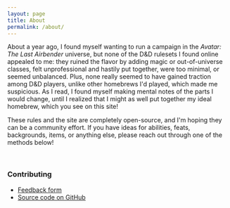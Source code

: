 ```yaml
---
layout: page
title: About
permalink: /about/
---
```


About a year ago, I found myself wanting to run a campaign in the *Avatar: The Last Airbender* universe, but none of the D&D rulesets I found online appealed to me: they ruined the flavor by adding magic or out-of-universe classes, felt unprofessional and hastily put together, were too minimal, or seemed unbalanced. Plus, none really seemed to have gained traction among D&D players, unlike other homebrews I'd played, which made me suspicious. As I read, I found myself making mental notes of the parts I would change, until I realized that I might as well put together my ideal homebrew, which you see on this site!

These rules and the site are completely open-source, and I'm hoping they can be a community effort. If you have ideas for abilities, feats, backgrounds, items, or anything else, please reach out through one of the methods below!

<br/>

<h3 class="default-header">Contributing</h3>

- <a href='https://forms.gle/H2VMopAN7gtaRrG5A' target="_blank">Feedback form</a>
- <a href='https://github.com/nglaeser/benders5e/' target="_blank">Source code on GitHub</a>